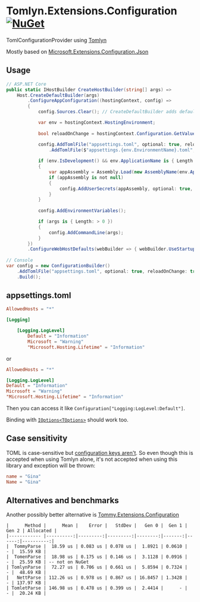 # Tomlyn.Extensions.Configuration [![NuGet](https://img.shields.io/nuget/v/Tomlyn.Extensions.Configuration)](https://www.nuget.org/packages/Tomlyn.Extensions.Configuration/)
TomlConfigurationProvider using [Tomlyn](https://github.com/xoofx/Tomlyn)

Mostly based on [Microsoft.Extensions.Configuration.Json](https://github.com/dotnet/runtime/tree/main/src/libraries/Microsoft.Extensions.Configuration.Json/src)

## Usage

```cs
// ASP.NET Core
public static IHostBuilder CreateHostBuilder(string[] args) =>
    Host.CreateDefaultBuilder(args)
        .ConfigureAppConfiguration((hostingContext, config) =>
        {
            config.Sources.Clear(); // CreateDefaultBuilder adds default configuration sources like appsettings.json. Here we can remove them

            var env = hostingContext.HostingEnvironment;
            
            bool reloadOnChange = hostingContext.Configuration.GetValue("hostBuilder:reloadConfigOnChange", defaultValue: true);

            config.AddTomlFile("appsettings.toml", optional: true, reloadOnChange: reloadOnChange)
                .AddTomlFile($"appsettings.{env.EnvironmentName}.toml", optional: true, reloadOnChange: reloadOnChange);
                
            if (env.IsDevelopment() && env.ApplicationName is { Length: > 0 })
            {
                var appAssembly = Assembly.Load(new AssemblyName(env.ApplicationName));
                if (appAssembly is not null)
                {
                    config.AddUserSecrets(appAssembly, optional: true, reloadOnChange: reloadOnChange);
                }
            }
            
            config.AddEnvironmentVariables();

            if (args is { Length: > 0 })
            {
                config.AddCommandLine(args);
            }
        })
        .ConfigureWebHostDefaults(webBuilder => { webBuilder.UseStartup<Startup>(); });
        
// Console
var config = new ConfigurationBuilder()
    .AddTomlFile("appsettings.toml", optional: true, reloadOnChange: true)
    .Build();
```

## appsettings.toml

```toml
AllowedHosts = "*"

[Logging]

    [Logging.LogLevel]
        Default = "Information"
        Microsoft = "Warning"
        "Microsoft.Hosting.Lifetime" = "Information"
```
or
```toml
AllowedHosts = "*"

[Logging.LogLevel]
Default = "Information"
Microsoft = "Warning"
"Microsoft.Hosting.Lifetime" = "Information"
```

Then you can access it like `Configuration["Logging:LogLevel:Default"]`. 

Binding with [`IOptions<TOptions>`](https://docs.microsoft.com/en-us/aspnet/core/fundamentals/configuration/options?view=aspnetcore-5.0) should work too.

## Case sensitivity

TOML is case-sensitive but [configuration keys aren't](https://docs.microsoft.com/en-us/aspnet/core/fundamentals/configuration/?view=aspnetcore-5.0#configuration-keys-and-values). So even though this is accepted when using Tomlyn alone, it's not accepted when using this library and exception will be thrown:

```toml
name = "Gina"
Name = "Gina"
```

## Alternatives and benchmarks

Another possibly better alternative is [Tommy.Extensions.Configuration](https://github.com/dezhidki/Tommy/tree/master/Tommy.Extensions.Configuration)

```
|      Method |      Mean |    Error |   StdDev |   Gen 0 |  Gen 1 | Gen 2 | Allocated |
|------------ |----------:|---------:|---------:|--------:|-------:|------:|----------:|
|  TommyParse |  18.59 us | 0.083 us | 0.078 us |  1.8921 | 0.0610 |     - |  15.59 KB |
|  TomenParse |  18.98 us | 0.175 us | 0.146 us |  3.1128 | 0.0916 |     - |  25.59 KB | -- not on NuGet
| TomlynParse |  72.27 us | 0.706 us | 0.661 us |  5.8594 | 0.7324 |     - |  48.69 KB |
|   NettParse | 112.26 us | 0.978 us | 0.867 us | 16.8457 | 1.3428 |     - | 137.97 KB |
| TomletParse | 146.98 us | 0.478 us | 0.399 us |  2.4414 |      - |     - |  20.24 KB |
```
